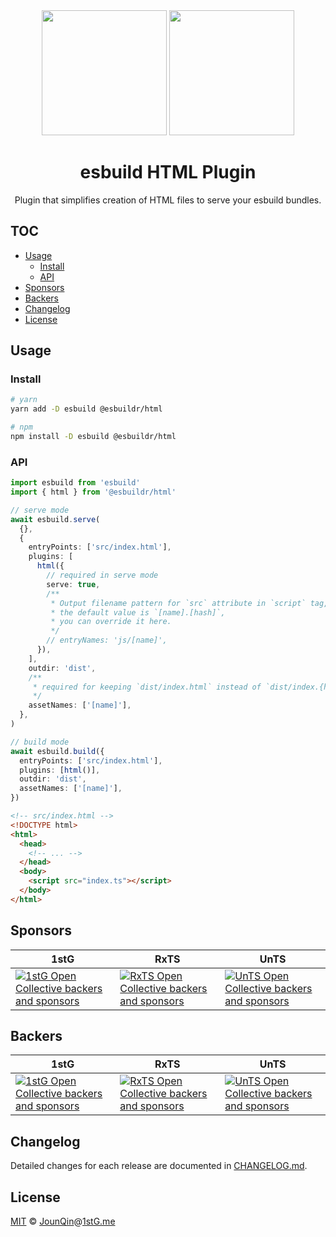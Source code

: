 <div align="center">
  <img width="200" height="200" src="https://worldvectorlogo.com/logos/html5.svg">
  <a href="https://github.com/evanw/esbuild">
    <img width="200" height="200"
      src="https://esbuild.github.io/favicon.svg">
  </a>
  <h1>esbuild HTML Plugin</h1>
  <p>Plugin that simplifies creation of HTML files to serve your esbuild bundles.</p>
</div>

## TOC <!-- omit in toc -->

- [Usage](#usage)
  - [Install](#install)
  - [API](#api)
- [Sponsors](#sponsors)
- [Backers](#backers)
- [Changelog](#changelog)
- [License](#license)

## Usage

### Install

```sh
# yarn
yarn add -D esbuild @esbuildr/html

# npm
npm install -D esbuild @esbuildr/html
```

### API

```ts
import esbuild from 'esbuild'
import { html } from '@esbuildr/html'

// serve mode
await esbuild.serve(
  {},
  {
    entryPoints: ['src/index.html'],
    plugins: [
      html({
        // required in serve mode
        serve: true,
        /**
         * Output filename pattern for `src` attribute in `script` tag,
         * the default value is `[name].[hash]`,
         * you can override it here.
         */
        // entryNames: 'js/[name]',
      }),
    ],
    outdir: 'dist',
    /**
     * required for keeping `dist/index.html` instead of `dist/index.{hash}.html`
     */
    assetNames: ['[name]'],
  },
)

// build mode
await esbuild.build({
  entryPoints: ['src/index.html'],
  plugins: [html()],
  outdir: 'dist',
  assetNames: ['[name]'],
})
```

```html
<!-- src/index.html -->
<!DOCTYPE html>
<html>
  <head>
    <!-- ... -->
  </head>
  <body>
    <script src="index.ts"></script>
  </body>
</html>
```

## Sponsors

| 1stG                                                                                                                               | RxTS                                                                                                                               | UnTS                                                                                                                               |
| ---------------------------------------------------------------------------------------------------------------------------------- | ---------------------------------------------------------------------------------------------------------------------------------- | ---------------------------------------------------------------------------------------------------------------------------------- |
| [![1stG Open Collective backers and sponsors](https://opencollective.com/1stG/organizations.svg)](https://opencollective.com/1stG) | [![RxTS Open Collective backers and sponsors](https://opencollective.com/rxts/organizations.svg)](https://opencollective.com/rxts) | [![UnTS Open Collective backers and sponsors](https://opencollective.com/unts/organizations.svg)](https://opencollective.com/unts) |

## Backers

| 1stG                                                                                                                             | RxTS                                                                                                                             | UnTS                                                                                                                             |
| -------------------------------------------------------------------------------------------------------------------------------- | -------------------------------------------------------------------------------------------------------------------------------- | -------------------------------------------------------------------------------------------------------------------------------- |
| [![1stG Open Collective backers and sponsors](https://opencollective.com/1stG/individuals.svg)](https://opencollective.com/1stG) | [![RxTS Open Collective backers and sponsors](https://opencollective.com/rxts/individuals.svg)](https://opencollective.com/rxts) | [![UnTS Open Collective backers and sponsors](https://opencollective.com/unts/individuals.svg)](https://opencollective.com/unts) |

## Changelog

Detailed changes for each release are documented in [CHANGELOG.md](./CHANGELOG.md).

## License

[MIT][] © [JounQin][]@[1stG.me][]

[1stg.me]: https://www.1stg.me
[jounqin]: https://github.com/JounQin
[mit]: http://opensource.org/licenses/MIT
